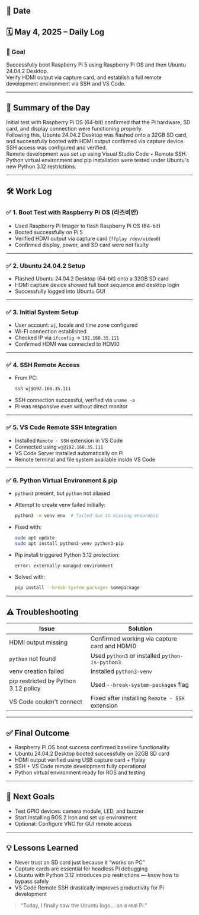 ## 📅 Date  
## 🗓️ May 4, 2025 – Daily Log

### 🎯 Goal  
Successfully boot Raspberry Pi 5 using Raspberry Pi OS and then Ubuntu 24.04.2 Desktop.  
Verify HDMI output via capture card, and establish a full remote development environment via SSH and VS Code.

<!-- 오늘 목표: Raspberry Pi OS와 Ubuntu 부팅 성공, HDMI 출력 확인, VSCode 원격개발환경 구축 -->

---

## 🔁 Summary of the Day  
Initial test with Raspberry Pi OS (64-bit) confirmed that the Pi hardware, SD card, and display connection were functioning properly.  
Following this, Ubuntu 24.04.2 Desktop was flashed onto a 32GB SD card, and successfully booted with HDMI output confirmed via capture device.  
SSH access was configured and verified.  
Remote development was set up using Visual Studio Code + Remote SSH.  
Python virtual environment and pip installation were tested under Ubuntu's new Python 3.12 restrictions.

---

## 🛠️ Work Log

### ✅ 1. Boot Test with Raspberry Pi OS (라즈비안)
- Used Raspberry Pi Imager to flash Raspberry Pi OS (64-bit)
- Booted successfully on Pi 5
- Verified HDMI output via capture card (`ffplay /dev/video0`)
- Confirmed display, power, and SD card were not faulty

<!-- 우분투 부팅 실패 원인을 하드웨어에서 배제하기 위한 라즈비안 테스트 -->

---

### ✅ 2. Ubuntu 24.04.2 Setup
- Flashed Ubuntu 24.04.2 Desktop (64-bit) onto a 32GB SD card
- HDMI capture device showed full boot sequence and desktop login
- Successfully logged into Ubuntu GUI

---

### ✅ 3. Initial System Setup
- User account: `wj`, locale and time zone configured
- Wi-Fi connection established
- Checked IP via `ifconfig` → `192.168.35.111`
- Confirmed HDMI was connected to HDMI0

---

### ✅ 4. SSH Remote Access
- From PC:  
  ```bash
  ssh wj@192.168.35.111
  ```
- SSH connection successful, verified via `uname -a`
- Pi was responsive even without direct monitor

---

### ✅ 5. VS Code Remote SSH Integration
- Installed `Remote - SSH` extension in VS Code
- Connected using `wj@192.168.35.111`
- VS Code Server installed automatically on Pi
- Remote terminal and file system available inside VS Code

<!-- VSCode 터미널에서 바로 Pi 제어 및 파일 편집 가능 -->

---

### ✅ 6. Python Virtual Environment & pip
- `python3` present, but `python` not aliased
- Attempt to create venv failed initially:
  ```bash
  python3 -m venv env  # failed due to missing ensurepip
  ```
- Fixed with:
  ```bash
  sudo apt update
  sudo apt install python3-venv python3-pip
  ```

- Pip install triggered Python 3.12 protection:
  ```bash
  error: externally-managed-environment
  ```
- Solved with:
  ```bash
  pip install --break-system-packages somepackage
  ```

<!-- Python 3.12 환경에서 발생하는 pip 설치 문제를 --break-system-packages 옵션으로 해결 -->

---

## ⚠️ Troubleshooting

| Issue | Solution |
|-------|----------|
| HDMI output missing | Confirmed working via capture card and HDMI0 |
| `python` not found | Used `python3` or installed `python-is-python3` |
| venv creation failed | Installed `python3-venv` |
| pip restricted by Python 3.12 policy | Used `--break-system-packages` flag |
| VS Code couldn't connect | Fixed after installing `Remote - SSH` extension |

---

## ✅ Final Outcome
- Raspberry Pi OS boot success confirmed baseline functionality
- Ubuntu 24.04.2 Desktop booted successfully on 32GB SD card
- HDMI output verified using USB capture card + ffplay
- SSH + VS Code remote development fully operational
- Python virtual environment ready for ROS and testing

---

## 🚀 Next Goals
- Test GPIO devices: camera module, LED, and buzzer
- Start installing ROS 2 Iron and set up environment
- Optional: Configure VNC for GUI remote access

---

## 💡 Lessons Learned
- Never trust an SD card just because it “works on PC”
- Capture cards are essential for headless Pi debugging
- Ubuntu with Python 3.12 introduces pip restrictions — know how to bypass safely
- VS Code Remote SSH drastically improves productivity for Pi development

> “Today, I finally saw the Ubuntu logo... on a real Pi.”
